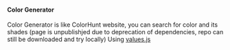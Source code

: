#### Color Generator 

Color Generator is like ColorHunt website, you can search for color and its shades 
(page is unpublishjed due to deprecation of dependencies, repo can still be downloaded and try locally)
Using [values.js](https://github.com/noeldelgado/values.js)
